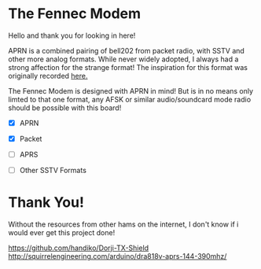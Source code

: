 # The Fennec Modem

Hello and thank you for looking in here!

APRN is a combined pairing of bell202 from packet radio, with SSTV and other more analog formats. While never widely adopted, I always had a strong affection for the strange format! The inspiration for this format was originally recorded [here.](https://web.archive.org/web/20080328040214/http://web.usna.navy.mil/~bruninga/aprntxt.html)

The Fennec Modem is designed with APRN in mind! But is in no means only limted to that one format, any AFSK or similar audio/soundcard mode radio should be possible with this board!

 - [x] APRN
 - [x] Packet
 - [ ] APRS
 - [ ] Other SSTV Formats


# Thank You!

Without the resources from other hams on the internet, I don't know if i would ever get this project done!

https://github.com/handiko/Dorji-TX-Shield
http://squirrelengineering.com/arduino/dra818v-aprs-144-390mhz/

